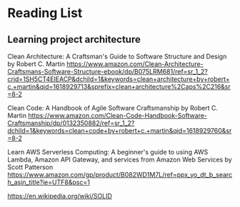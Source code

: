 # Reading List

## Learning project architecture
Clean Architecture: A Craftsman's Guide to Software Structure and Design by Robert C. Martin
https://www.amazon.com/Clean-Architecture-Craftsmans-Software-Structure-ebook/dp/B075LRM681/ref=sr_1_2?crid=1SH5CT4EIEACP&dchild=1&keywords=clean+architecture+by+robert+c.+martin&qid=1618929713&sprefix=clean+architecture%2Caps%2C216&sr=8-2

Clean Code: A Handbook of Agile Software Craftsmanship by Robert C. Martin
https://www.amazon.com/Clean-Code-Handbook-Software-Craftsmanship/dp/0132350882/ref=sr_1_2?dchild=1&keywords=clean+code+by+robert+c.+martin&qid=1618929760&sr=8-2

Learn AWS Serverless Computing: A beginner's guide to using AWS Lambda, Amazon API Gateway, and services from Amazon Web Services by Scott Patterson
https://www.amazon.com/gp/product/B082WD1M7L/ref=ppx_yo_dt_b_search_asin_title?ie=UTF8&psc=1

https://en.wikipedia.org/wiki/SOLID

